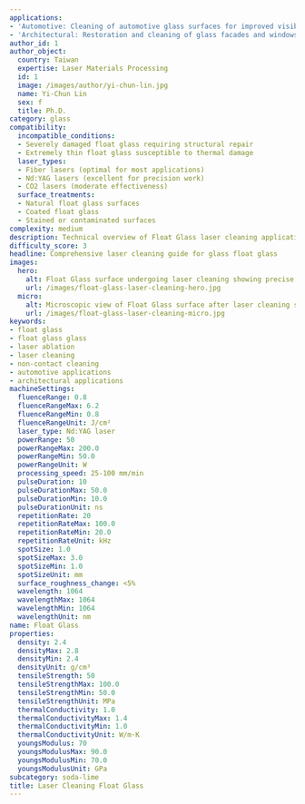 ```yaml
---
applications:
- 'Automotive: Cleaning of automotive glass surfaces for improved visibility and aesthetics'
- 'Architectural: Restoration and cleaning of glass facades and windows'
author_id: 1
author_object:
  country: Taiwan
  expertise: Laser Materials Processing
  id: 1
  image: /images/author/yi-chun-lin.jpg
  name: Yi-Chun Lin
  sex: f
  title: Ph.D.
category: glass
compatibility:
  incompatible_conditions:
  - Severely damaged float glass requiring structural repair
  - Extremely thin float glass susceptible to thermal damage
  laser_types:
  - Fiber lasers (optimal for most applications)
  - Nd:YAG lasers (excellent for precision work)
  - CO2 lasers (moderate effectiveness)
  surface_treatments:
  - Natural float glass surfaces
  - Coated float glass
  - Stained or contaminated surfaces
complexity: medium
description: Technical overview of Float Glass laser cleaning applications and parameters
difficulty_score: 3
headline: Comprehensive laser cleaning guide for glass float glass
images:
  hero:
    alt: Float Glass surface undergoing laser cleaning showing precise contamination removal
    url: /images/float-glass-laser-cleaning-hero.jpg
  micro:
    alt: Microscopic view of Float Glass surface after laser cleaning showing detailed surface structure
    url: /images/float-glass-laser-cleaning-micro.jpg
keywords:
- float glass
- float glass glass
- laser ablation
- laser cleaning
- non-contact cleaning
- automotive applications
- architectural applications
machineSettings:
  fluenceRange: 0.8
  fluenceRangeMax: 6.2
  fluenceRangeMin: 0.8
  fluenceRangeUnit: J/cm²
  laser_type: Nd:YAG laser
  powerRange: 50
  powerRangeMax: 200.0
  powerRangeMin: 50.0
  powerRangeUnit: W
  processing_speed: 25-100 mm/min
  pulseDuration: 10
  pulseDurationMax: 50.0
  pulseDurationMin: 10.0
  pulseDurationUnit: ns
  repetitionRate: 20
  repetitionRateMax: 100.0
  repetitionRateMin: 20.0
  repetitionRateUnit: kHz
  spotSize: 1.0
  spotSizeMax: 3.0
  spotSizeMin: 1.0
  spotSizeUnit: mm
  surface_roughness_change: <5%
  wavelength: 1064
  wavelengthMax: 1064
  wavelengthMin: 1064
  wavelengthUnit: nm
name: Float Glass
properties:
  density: 2.4
  densityMax: 2.8
  densityMin: 2.4
  densityUnit: g/cm³
  tensileStrength: 50
  tensileStrengthMax: 100.0
  tensileStrengthMin: 50.0
  tensileStrengthUnit: MPa
  thermalConductivity: 1.0
  thermalConductivityMax: 1.4
  thermalConductivityMin: 1.0
  thermalConductivityUnit: W/m·K
  youngsModulus: 70
  youngsModulusMax: 90.0
  youngsModulusMin: 70.0
  youngsModulusUnit: GPa
subcategory: soda-lime
title: Laser Cleaning Float Glass
---
```

